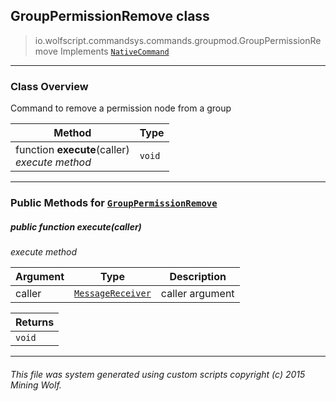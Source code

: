 ## GroupPermissionRemove __class__

>io.wolfscript.commandsys.commands.groupmod.GroupPermissionRemove
>Implements [`NativeCommand`](..\..\NativeCommand.md)

---

### Class Overview

Command to remove a permission node from a group

Method | Type   
--- | :--- 
 function __execute__(caller) <br> _execute method_ | `void`



---


### Public Methods for [`GroupPermissionRemove`](GroupPermissionRemove.md)

##### <a id='execute'></a>public  function __execute__(caller)

_execute method_

Argument | Type | Description  
--- | --- | --- 
caller | [`MessageReceiver`](..\..\..\chat\MessageReceiver.md) | caller argument

Returns | 
--- | 
`void` |


---


###### This file was system generated using custom scripts copyright (c) 2015 Mining Wolf.
	

